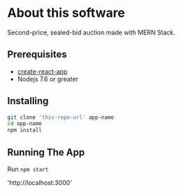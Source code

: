 # About this software

Second-price, sealed-bid auction made with MERN Stack.

## Prerequisites
* [create-react-app](https://github.com/facebookincubator/create-react-app)
* Nodejs 7.6 or greater

## Installing

```bash
git clone 'this-repo-url' app-name
cd app-name
npm install
```

## Running The App

Run ```npm start```


'http://localhost:3000'
